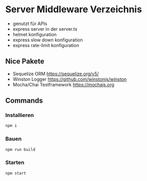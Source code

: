 # Server Middleware Verzeichnis

- genutzt für APIs
- express server in der server.ts
- helmet konfiguration
- express slow down konfiguration
- express rate-limit konfiguration

## Nice Pakete
- Sequelize ORM https://sequelize.org/v5/
- Winston Logger https://github.com/winstonjs/winston
- Mocha/Chai Testframework https://mochajs.org


## Commands


### Installieren
```bash
npm i
```

### Bauen
```bash
npm run build
```

### Starten
```bash
npm start
```